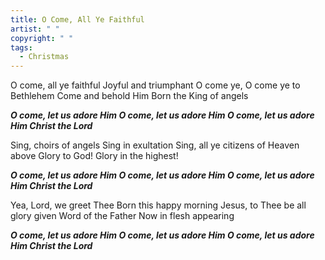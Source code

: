 ```yaml
---
title: O Come, All Ye Faithful
artist: " "
copyright: " "
tags:
  - Christmas
---
```

O come, all ye faithful
Joyful and triumphant
O come ye, O come ye to Bethlehem
Come and behold Him
Born the King of angels

 ***O come, let us adore Him
   O come, let us adore Him
   O come, let us adore Him
   Christ the Lord***

Sing, choirs of angels
Sing in exultation
Sing, all ye citizens of Heaven above
Glory to God!
Glory in the highest!

 ***O come, let us adore Him
   O come, let us adore Him
   O come, let us adore Him
   Christ the Lord***

Yea, Lord, we greet Thee
Born this happy morning
Jesus, to Thee be all glory given
Word of the Father
Now in flesh appearing

 ***O come, let us adore Him
   O come, let us adore Him
   O come, let us adore Him
   Christ the Lord***